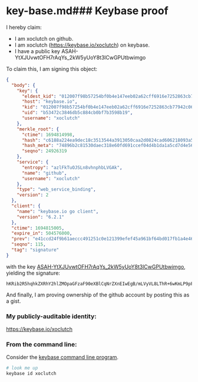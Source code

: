 # key-base.md### Keybase proof

I hereby claim:

  * I am xoclutch on github.
  * I am xoclutch (https://keybase.io/xoclutch) on keybase.
  * I have a public key ASAH-YtXJUvwtOFH7rAqYs_2kW5yUoY8t3lCwGPUtbwimgo

To claim this, I am signing this object:

```json
{
  "body": {
    "key": {
      "eldest_kid": "012007f98b57254bf0b4e147eeb02a62cff6916e7252863cb77942c063d4b5bc229a0a",
      "host": "keybase.io",
      "kid": "012007f98b57254bf0b4e147eeb02a62cff6916e7252863cb77942c063d4b5bc229a0a",
      "uid": "b53472c3846db5c884cb0bf7b3598b19",
      "username": "xoclutch"
    },
    "merkle_root": {
      "ctime": 1694814998,
      "hash": "c6188a224ea9dec18c3513544a3913050caa2d0824cad606218093a55a4a7d2b970bed71839bc9ba1bf9206f8e8a38969ac0c17a260563deb50eaaedf87025ca",
      "hash_meta": "74896b2c81530daec318e60fd691ccef04d4b1da1a5cd7d4e56d747bf221d0a8",
      "seqno": 24926319
    },
    "service": {
      "entropy": "azlFkTuOJSLn8vhnphbLVGAk",
      "name": "github",
      "username": "xoclutch"
    },
    "type": "web_service_binding",
    "version": 2
  },
  "client": {
    "name": "keybase.io go client",
    "version": "6.2.1"
  },
  "ctime": 1694815005,
  "expire_in": 504576000,
  "prev": "e41ccd24f9b61aeccc491251c0e121399efef45a961bf64bd017fb1a4e465da1",
  "seqno": 115,
  "tag": "signature"
}
```

with the key [ASAH-YtXJUvwtOFH7rAqYs_2kW5yUoY8t3lCwGPUtbwimgo](https://keybase.io/xoclutch), yielding the signature:

```
hKRib2R5hqhkZXRhY2hlZMOpaGFzaF90eXBlCqNrZXnEIwEgB/mLVyVL8LThR+6wKmLP9pFuclKGPLd5QsBj1LW8IpoKp3BheWxvYWTESpcCc8Qg5BzNJPm2GuzMSRJRwOEhOZ7+9FqWG/ZL0Bf7Gk5GXaHEIPChhu1JTMhge3ngoL7aBXiF1EG+VABpdsh0GWJoKQUpAgHCo3NpZ8RAjcyesmZJ4ZMi8XVFdQ9uxUzS0g2pshTV07sC/3/q0gihbmHqTz+58YrP2NQFNysQ6vXYHUJHiaMNVfJ8K1IsCKhzaWdfdHlwZSCkaGFzaIKkdHlwZQildmFsdWXEINGlUTTA8jITvoUAw10SVVmd39Hg2EUbDw757aYWu/8lo3RhZ80CAqd2ZXJzaW9uAQ==

```

And finally, I am proving ownership of the github account by posting this as a gist.

### My publicly-auditable identity:

https://keybase.io/xoclutch

### From the command line:

Consider the [keybase command line program](https://keybase.io/download).

```bash
# look me up
keybase id xoclutch
```
